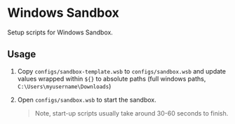 # Windows Sandbox

Setup scripts for Windows Sandbox.

## Usage

1. Copy `configs/sandbox-template.wsb` to `configs/sandbox.wsb` and update values wrapped within `${}` to absolute paths (full windows paths, `C:\Users\myusername\Downloads`)

2. Open `configs/sandbox.wsb` to start the sandbox.
    > Note, start-up scripts usually take around 30-60 seconds to finish.
